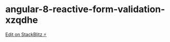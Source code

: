 # angular-8-reactive-form-validation-xzqdhe

[Edit on StackBlitz ⚡️](https://stackblitz.com/edit/angular-8-reactive-form-validation-xzqdhe)
